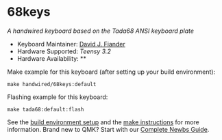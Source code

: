 # 68keys

*A handwired keyboard based on the Tada68 ANSI keyboard plate*

* Keyboard Maintainer: [David J. Fiander](https://github.com/djfiander)
* Hardware Supported: *Teensy 3.2*
* Hardware Availability: **

Make example for this keyboard (after setting up your build environment):

    make handwired/68keys:default

Flashing example for this keyboard:

    make tada68:default:flash

See the [build environment setup](https://docs.qmk.fm/#/getting_started_build_tools) and the [make instructions](https://docs.qmk.fm/#/getting_started_make_guide) for more information. Brand new to QMK? Start with our [Complete Newbs Guide](https://docs.qmk.fm/#/newbs).
